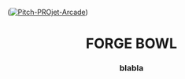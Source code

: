 (<a href="https://ibb.co/7vXQTxW"><img src="https://i.ibb.co/317v85N/Pitch-PROjet-Arcade.png" alt="Pitch-PROjet-Arcade" border="0"></a>)

<h1 align="center">FORGE BOWL</h1>
<h3 align="center">blabla</h3>
